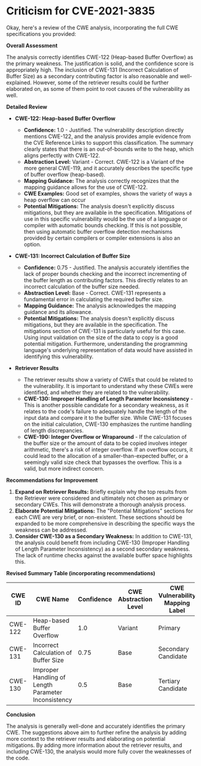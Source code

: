# Criticism for CVE-2021-3835

Okay, here's a review of the CWE analysis, incorporating the full CWE specifications you provided:

**Overall Assessment**

The analysis correctly identifies CWE-122 (Heap-based Buffer Overflow) as the primary weakness. The justification is solid, and the confidence score is appropriately high. The inclusion of CWE-131 (Incorrect Calculation of Buffer Size) as a secondary contributing factor is also reasonable and well-explained. However, some of the retriever results could be further elaborated on, as some of them point to root causes of the vulnerability as well.

**Detailed Review**

*   **CWE-122: Heap-based Buffer Overflow**

    *   **Confidence:** 1.0 - Justified. The vulnerability description directly mentions CWE-122, and the analysis provides ample evidence from the CVE Reference Links to support this classification. The summary clearly states that there is an out-of-bounds write to the heap, which aligns perfectly with CWE-122.
    *   **Abstraction Level:** Variant - Correct. CWE-122 is a Variant of the more general CWE-119, and it accurately describes the specific type of buffer overflow (heap-based).
    *   **Mapping Guidance:** The analysis correctly recognizes that the mapping guidance allows for the use of CWE-122.
    *   **CWE Examples:** Good set of examples, shows the variety of ways a heap overflow can occur
    *   **Potential Mitigations:** The analysis doesn't explicitly discuss mitigations, but they are available in the specification. Mitigations of use in this specific vulnerability would be the use of a language or compiler with automatic bounds checking. If this is not possible, then using automatic buffer overflow detection mechanisms provided by certain compilers or compiler extensions is also an option.

*   **CWE-131: Incorrect Calculation of Buffer Size**

    *   **Confidence:** 0.75 - Justified. The analysis accurately identifies the lack of proper bounds checking and the incorrect incrementing of the buffer length as contributing factors. This directly relates to an incorrect calculation of the buffer size needed.
    *   **Abstraction Level:** Base - Correct. CWE-131 represents a fundamental error in calculating the required buffer size.
    *   **Mapping Guidance:** The analysis acknowledges the mapping guidance and its allowance.
    *   **Potential Mitigations:** The analysis doesn't explicitly discuss mitigations, but they are available in the specification. The mitigations section of CWE-131 is particularly useful for this case. Using input validation on the size of the data to copy is a good potential mitigation. Furthermore, understanding the programming language's underlying representation of data would have assisted in identifying this vulnerability.

*   **Retriever Results**

    *   The retriever results show a variety of CWEs that could be related to the vulnerability. It is important to understand why these CWEs were identified, and whether they are related to the vulnerability.
    *   **CWE-130: Improper Handling of Length Parameter Inconsistency** - This is another possible candidate for a secondary weakness, as it relates to the code's failure to adequately handle the length of the input data and compare it to the buffer size. While CWE-131 focuses on the initial calculation, CWE-130 emphasizes the runtime handling of length discrepancies.
    *   **CWE-190: Integer Overflow or Wraparound** - If the calculation of the buffer size or the amount of data to be copied involves integer arithmetic, there's a risk of integer overflow. If an overflow occurs, it could lead to the allocation of a smaller-than-expected buffer, or a seemingly valid size check that bypasses the overflow. This is a valid, but more indirect concern.

**Recommendations for Improvement**

1.  **Expand on Retriever Results:** Briefly explain why the top results from the Retriever were considered and ultimately not chosen as primary or secondary CWEs. This will demonstrate a thorough analysis process.
2.  **Elaborate Potential Mitigations:** The "Potential Mitigations" sections for each CWE are very brief, or non-existent. These sections should be expanded to be more comprehensive in describing the specific ways the weakness can be addressed.
3.  **Consider CWE-130 as a Secondary Weakness:** In addition to CWE-131, the analysis could benefit from including CWE-130 (Improper Handling of Length Parameter Inconsistency) as a second secondary weakness. The lack of runtime checks against the available buffer space highlights this.

**Revised Summary Table (incorporating recommendations)**

| CWE ID | CWE Name | Confidence | CWE Abstraction Level | CWE Vulnerability Mapping Label | CWE-Vulnerability Mapping Notes |
|---|---|---|---|---|---|
| CWE-122 | Heap-based Buffer Overflow | 1.0 | Variant | Primary | Allowed |
| CWE-131 | Incorrect Calculation of Buffer Size | 0.75 | Base | Secondary Candidate | Allowed |
| CWE-130 | Improper Handling of Length Parameter Inconsistency | 0.5 | Base | Tertiary Candidate | Allowed |

**Conclusion**

The analysis is generally well-done and accurately identifies the primary CWE. The suggestions above aim to further refine the analysis by adding more context to the retriever results and elaborating on potential mitigations. By adding more information about the retriever results, and including CWE-130, the analysis would more fully cover the weaknesses of the code.